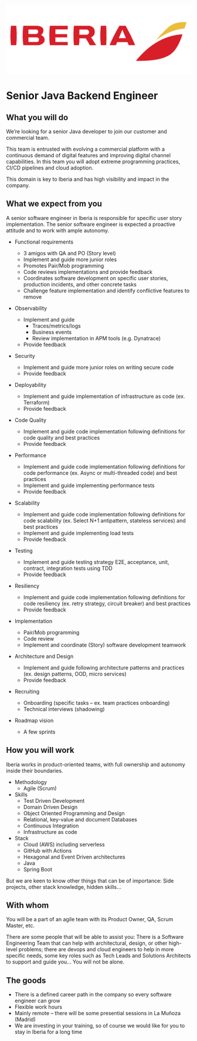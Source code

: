 ![](../static/iberia.png)

# Senior Java Backend Engineer

## What you will do

We’re looking for a senior Java developer to join our customer and commercial team.

This team is entrusted with evolving a commercial platform with a continuous demand of digital features and improving digital channel capabilities. In this team you will adopt extreme programming practices, CI/CD pipelines and cloud adoption.

This domain is key to Iberia and has high visibility and impact in the company.

## What we expect from you

A senior software engineer in Iberia is responsible for specific user story implementation. The senior software engineer is expected a proactive attitude and to work with ample autonomy.

- Functional requirements
  - 3 amigos with QA and PO (Story level)
  - Implement and guide more junior roles
  - Promotes Pair/Mob programming
  - Code reviews implementations and provide feedback
  - Coordinates software development on specific user stories, production incidents, and other concrete tasks
  - Challenge feature implementation and identify conflictive features to remove
- Observability
  - Implement and guide
    - Traces/metrics/logs
    - Business events
    - Review implementation in APM tools (e.g. Dynatrace)
  - Provide feedback
- Security
  - Implement and guide more junior roles on writing secure code
  - Provide feedback
- Deployability
  - Implement and guide implementation of infrastructure as code (ex. Terraform)
  - Provide feedback
- Code Quality
  - Implement and guide code implementation following definitions for code quality and best practices
  - Provide feedback
- Performance
  - Implement and guide code implementation following definitions for code performance (ex. Async or multi-threaded code) and best practices
  - Implement and guide implementing performance tests
  - Provide feedback
- Scalability
  - Implement and guide code implementation following definitions for code scalability (ex. Select N+1 antipattern, stateless services) and best practices
  - Implement and guide implementing load tests
  - Provide feedback
- Testing
  - Implement and guide testing strategy E2E, acceptance, unit, contract, integration tests using TDD
  - Provide feedback
- Resiliency
  - Implement and guide code implementation following definitions for code resiliency (ex. retry strategy, circuit breaker) and best practices
  - Provide feedback
- Implementation
  - Pair/Mob programming
  - Code review
  - Implement and coordinate (Story) software development teamwork
- Architecture and Design
  - Implement and guide following architecture patterns and practices (ex. design patterns, OOD, micro services)
  - Provide feedback

- Recruiting
  - Onboarding (specific tasks – ex. team practices onboarding)
  - Technical interviews (shadowing)
- Roadmap vision
  - A few sprints

## How you will work

Iberia works in product-oriented teams, with full ownership and autonomy inside their boundaries.

- Methodology
  - Agile (Scrum)
- Skills
  - Test Driven Development
  - Domain Driven Design
  - Object Oriented Programming and Design
  - Relational, key-value and document Databases
  - Continuous Integration
  - Infrastructure as code
- Stack
  - Cloud (AWS) including serverless
  - GitHub with Actions
  - Hexagonal and Event Driven architectures
  - Java
  - Spring Boot

But we are keen to know other things that can be of importance: Side projects, other stack knowledge, hidden skills…

## With whom

You will be a part of an agile team with its Product Owner, QA, Scrum Master, etc.

There are some people that will be able to assist you: There is a Software Engineering Team that can help with architectural, design, or other high-level problems; there are devops and cloud engineers to help in more specific needs, some key roles such as Tech Leads and Solutions Architects to support and guide you... You will not be alone.

## The goods

- There is a defined career path in the company so every software engineer can grow
- Flexible work hours
- Mainly remote – there will be some presential sessions in La Muñoza (Madrid)
- We are investing in your training, so of course we would like for you to stay in Iberia for a long time
